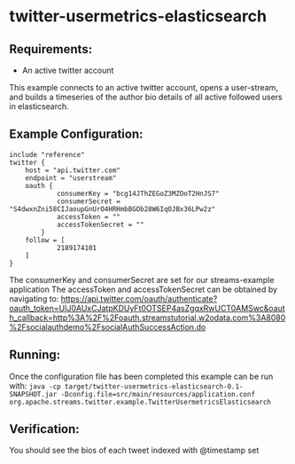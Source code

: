 twitter-usermetrics-elasticsearch
==============================

Requirements:
-------------
 - An active twitter account

This example connects to an active twitter account, opens a user-stream, and builds
a timeseries of the author bio details of all active followed users in elasticsearch.

Example Configuration:
----------------------

    include "reference"
    twitter {
        host = "api.twitter.com"
        endpoint = "userstream"
        oauth {
                consumerKey = "bcg14JThZEGoZ3MZOoT2HnJS7"
                consumerSecret = "S4dwxnZni58CIJaoupGnUrO4HRHmbBGOb28W6IqOJBx36LPw2z"
                accessToken = ""
                accessTokenSecret = ""
            }
        follow = [
                2189174101
        ]
    }

The consumerKey and consumerSecret are set for our streams-example application
The accessToken and accessTokenSecret can be obtained by navigating to:
 https://api.twitter.com/oauth/authenticate?oauth_token=UIJ0AUxCJatpKDUyFt0OTSEP4asZgqxRwUCT0AMSwc&oauth_callback=http%3A%2F%2Foauth.streamstutorial.w2odata.com%3A8080%2Fsocialauthdemo%2FsocialAuthSuccessAction.do

Running:
--------

Once the configuration file has been completed this example can be run with:
`java -cp target/twitter-usermetrics-elasticsearch-0.1-SNAPSHOT.jar -Dconfig.file=src/main/resources/application.conf org.apache.streams.twitter.example.TwitterUsermetricsElasticsearch`

Verification:
-------------
You should see the bios of each tweet indexed with @timestamp set